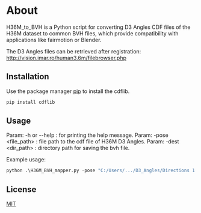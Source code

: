 # About

H36M_to_BVH is a Python script for converting D3 Angles CDF files of the H36M dataset to common BVH files, which provide compatibility with applications like fairmotion or Blender.

The D3 Angles files can be retrieved after registration: http://vision.imar.ro/human3.6m/filebrowser.php

## Installation

Use the package manager [pip](https://pip.pypa.io/en/stable/) to install the cdflib.

```bash
pip install cdflib
```

## Usage

Param:  -h or --help : for printing the help message.
Param:  -pose <file_path> : file path to the cdf file of H36M D3 Angles. 
Param:  -dest <dir_path> : directory path for saving the bvh file. 

Example usage:
```python
python .\H36M_BVH_mapper.py -pose "C:/Users/.../D3_Angles/Directions 1.cdf" -dest "C:/Path/to/dest/"
```

## License
[MIT](https://choosealicense.com/licenses/mit/)